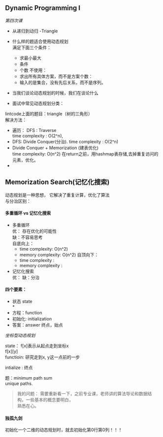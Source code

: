 ## Dynamic Programming I
*第四次课*
* 从递归到动归 -Triangle  
 
* 什么样的题适合使用动态规划  
 满足下面三个条件：
  * 求最小最大
  * 条件
  * 个数
 不使用： 
  * 求出所有具体方案，而不是方案个数：
  * 输入的是集合，没有先后关系，而不是序列。

* 当我们谈论动态规划的时候，我们在谈论什么

* 面试中常见动态规划分类：  

lintcode上面的题目：triangle（树的三角形）  
解决方法：  
* 遍历： DFS : Traverse  
  time complexity : O(2^n), 
* DFS: Divide Conquer(分治).
  time  complexity : O(2^n) 
* Divide Conquer + Memorization (建表优化)  
  time complexity:  O(n^2) 
  在return之前，用hashmap表存储,去掉重复访问的元素，优化。
* 

## Memorization Search(记忆化搜索)  
动态规划是一种思想， 它解决了重复计算，优化了算法  
与分治区别：  

#### 多重循环 vs 记忆化搜索  
* 多重循环  
 优： 存在优化的可能性  
 缺：不容易思考  
 自底向上：  
  * time complexity:  O(n^2)
  * memory complexity: O(n^2)
 自顶向下：  
  * time complexity : 
  * memory complexity :
* 记忆化搜索  
 优：
 缺：分治


#### 四个要素：  
* 状态 state  
  * 
* 方程：function
* 初始化: initialization
* 答案：answer
 终点，始点

*坐标型动态规划*  

state：
f[x]表示从起点走到坐标x  
f[x][y]  
functioin: 研究走到x, y这一点前的一步  

intialize : 终点  

题：minimum path sum   
unique paths.  




> 我的问题： 需要重新看一下，之前专业课，老师讲的算法导论和数据结构，一些基本的概念要明白，  
> 熟悉在心。

#### 独孤九剑
初始化一个二维的动态规划时，就去初始化第0行第0列！！！
